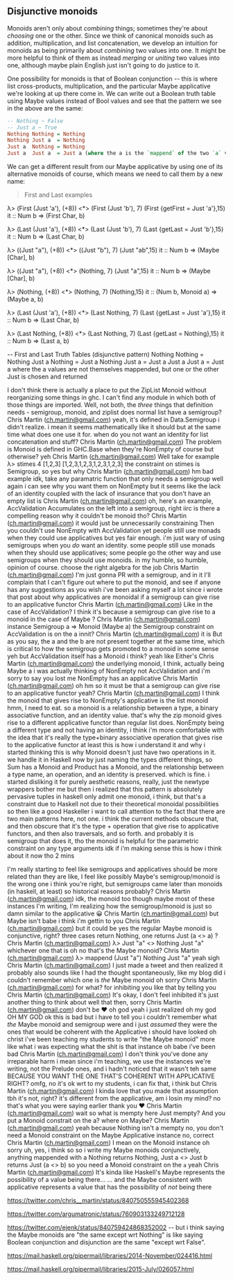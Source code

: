## Disjunctive monoids

Monoids aren't only about *combining* things; sometimes they're about *choosing* one or the other. Since we think of canonical monoids such as addition, multiplication, and list concatenation, we develop an intuition for monoids as being primarily about *combining* two values into one. It might be more helpful to think of them as instead *merging* or *uniting* two values into one, although maybe plain English just isn't going to do justice to it.

One possibility for monoids is that of Boolean conjunction -- this is where list cross-products, multiplication, and the particular Maybe applicative we're looking at up there come in. We can write out a Boolean truth table using Maybe values instead of Bool values and see that the pattern we see in the above are the same:

```haskell
-- Nothing ~ False
-- Just a ~ True
Nothing Nothing = Nothing
Nothing Just a  = Nothing
Just a  Nothing = Nothing
Just a  Just a  = Just a (where the a is the `mappend` of the two `a` values)
```

We can get a different result from our Maybe applicative by using one of its alternative monoids of course, which means we need to call them by a new name:

> First and Last examples

λ> (First (Just 'a'), (+8)) <*> (First (Just 'b'), 7)
(First {getFirst = Just 'a'},15)
it :: Num b => (First Char, b)

λ> (Last (Just 'a'), (+8)) <*> (Last (Just 'b'), 7)
(Last {getLast = Just 'b'},15)
it :: Num b => (Last Char, b)

λ> ((Just "a"), (+8)) <*> ((Just "b"), 7)
(Just "ab",15)
it :: Num b => (Maybe [Char], b)

λ> ((Just "a"), (+8)) <*> (Nothing, 7)
(Just "a",15)
it :: Num b => (Maybe [Char], b)

λ> (Nothing, (+8)) <*> (Nothing, 7)
(Nothing,15)
it :: (Num b, Monoid a) => (Maybe a, b)

λ> (Last (Just 'a'), (+8)) <*> (Last Nothing, 7)
(Last {getLast = Just 'a'},15)
it :: Num b => (Last Char, b)

λ> (Last Nothing, (+8)) <*> (Last Nothing, 7)
(Last {getLast = Nothing},15)
it :: Num b => (Last a, b)

-- First and Last Truth Tables (disjunctive pattern)
Nothing Nothing = Nothing
Just a Nothing = Just a
Nothing Just a = Just a
Just a Just a = Just a where the a values are not themselves mappended, but one or the other Just is chosen and returned


I don't think there is actually a place to put the ZipList Monoid without reorganizing some things in ghc.
I can't find any module in which both of those things are imported.
Well, not both, the *three* things that definition needs - semigroup, monoid, and ziplist
does normal list have a semigroup?
Chris Martin (ch.martin@gmail.com)
yeah, it's defined in Data.Semigroup
i didn't realize. i mean it seems mathematically like it should but at the same time what does one use it for. when do you not want an identity for list concatenation and stuff?
Chris Martin (ch.martin@gmail.com)
The problem is Monoid is defined in GHC.Base
when they're NonEmpty of course but otherwise?
yeh
Chris Martin (ch.martin@gmail.com)
Well take for example
λ> stimes 4 [1,2,3]
[1,2,3,1,2,3,1,2,3,1,2,3]
the constraint on stimes is Semigroup, so
yes but why
Chris Martin (ch.martin@gmail.com)
hm bad example
idk, take any paramatric function that only needs a semigroup
well again i can see why you want them on NonEmpty
but it seems like the lack of an identity coupled with the lack of insurance that you don't have an empty list is
Chris Martin (ch.martin@gmail.com)
oh, here's an example, AccValidation
Accumulates on the left into a semigroup, right
iirc
is there a compelling reason why it couldn't be monoid tho?
Chris Martin (ch.martin@gmail.com)
it would just be unnecessarily constraining
Then you couldn't use NonEmpty with AccValidation
yet people still use monads when they could use applicatives
but yes fair enough.
i'm just wary of using semigroups when you *do* want an identity. some people still use monads when they should use applicatives; some people go the other way and use semigroups when they should use monoids. in my humble, so humble, opinion of course.
choose the right algebra for the job
Chris Martin (ch.martin@gmail.com)
I'm just gonna PR with a semigroup, and in it I'll complain that I can't figure out where to put the monoid, and see if anyone has any suggestions
as you wish
i've been asking myself a lot since i wrote that post about why applicatives are monoidal
if a semigroup can give rise to an applicative functor
Chris Martin (ch.martin@gmail.com)
Like in the case of AccValidation?
I think it's because a semigroup can give rise to a monoid
in the case of Maybe
?
Chris Martin (ch.martin@gmail.com)
instance Semigroup a => Monoid (Maybe a)
the Semigroup constraint on AccValidation is on the a innit?
Chris Martin (ch.martin@gmail.com)
it is
But as you say, the a and the b are not present together at the same time, which is critical
to how the semigroup gets promoted to a monoid in some sense
yeh but AccValidation itself has a Monoid
i think? yeah like Either's
Chris Martin (ch.martin@gmail.com)
the underlying monoid, I think, actually being Maybe a
i was actually thinking of NonEmpty
not AccValidation and i'm sorry to say you lost me
NonEmpty has an applicative
Chris Martin (ch.martin@gmail.com)
oh hm
so it must be that a semigroup can give rise to an applicative functor yeah?
Chris Martin (ch.martin@gmail.com)
I think the monoid that gives rise to NonEmpty's applicative is the list monoid
hmm, I need to eat.
so a monoid is a relationship between a type, a binary associative function, and an identity value. that's why the zip monoid gives rise to a different applicative functor than regular list does. NonEmpty being a different type and not having an identity, i think i'm more comfortable with the idea that it's really the type+binary associative operation that gives rise to the applicative functor
at least this is how i understand it and why i started thinking this is why Monoid doesn't just have two operations in it. we handle it in Haskell now by just naming the types different things, so Sum has a Monoid and Product has a Monoid, and the relationship between a type name, an operation, and an identity is preserved.
which is fine. i started disliking it for purely aesthetic reasons, really, just the newtype wrappers bother me
but then i realized that this pattern is absolutely pervasive
tuples in haskell only admit one monoid, i think, but that's a constraint due to Haskell not due to their theoretical monoidal possibilities
so then like a good Haskeller i want to call attention to the fact that there are two main patterns here, not one.
i think the current methods obscure that, and then obscure that it's the type + operation that give rise to applicative functors, and then also traversals, and so forth.
and probably it is semigroup that does it, tho the monoid is helpful for the parametric constraint on any type arguments
idk if i'm making sense
this is how i think about it now tho
2 mins

I'm really starting to feel like semigroups and applicatives should be more related than they are
like, I feel like possibly Maybe's semigroup/monoid is the wrong one
i think you're right, but semigroups came later than monoids (in haskell, at least) so historical reasons probably?
Chris Martin (ch.martin@gmail.com)
idk, the monoid too though maybe
most of these instances I'm writing, I'm realizing how the semigroup/monoid is just so damn similar to the applicative
😀
Chris Martin (ch.martin@gmail.com)
but Maybe isn't
babe i think i'm gettin to you
Chris Martin (ch.martin@gmail.com)
but it could be
yes
the regular Maybe monoid is conjunctive, right?
three cases return Nothing, one returns Just (a <> a) ?
Chris Martin (ch.martin@gmail.com)
λ> Just "a" <> Nothing
Just "a"
whichever one that is
oh no
that's the Maybe monoid?
Chris Martin (ch.martin@gmail.com)
λ> mappend (Just "a") Nothing
Just "a"
yeah
sigh
Chris Martin (ch.martin@gmail.com)
I just made a tweet and then realized it probably also sounds like I had the thought spontaneously, like my blog did
i couldn't remember which one is *the* Maybe monoid
oh
sorry
Chris Martin (ch.martin@gmail.com)
for what?
for inhibiting you like that by telling you
Chris Martin (ch.martin@gmail.com)
It's okay, I don't feel inhibited
it's just another thing to think about
well that then, sorry
Chris Martin (ch.martin@gmail.com)
don't be ❤
oh god yeah i just realized
oh my god
OH MY GOD
ok this is bad
but i have to tell you
i couldn't remember what *the* Maybe monoid and semigroup were and
i just *assumed* they were the ones that would be coherent with the Applicative
i should have looked
oh christ i've been teaching my students to write "the Maybe monoid" more like what i was expecting
what the shit is that instance
oh babe i've been bad
Chris Martin (ch.martin@gmail.com)
I don't think you've done any irreparable harm
i mean since i'm teaching, we use the instances we're writing, not the Prelude ones, and i hadn't noticed that it wasn't teh same
BECAUSE YOU WANT THE ONE THAT'S COHERENT WITH APPLICATIVE RIGHT?
omfg, no it's ok wrt to my students, i can fix that, i think
but
Chris Martin (ch.martin@gmail.com)
I kinda love that you made that assumption tbh
it's not, right? it's different from the applicative, am i losin my mind?
no that's what you were saying earlier
thank you ❤
Chris Martin (ch.martin@gmail.com)
wait so what is mempty here
Just mempty?
And you put a Monoid constrait on the a?
where
on Maybe?
Chris Martin (ch.martin@gmail.com)
yeah
because Nothing isn't a mempty
no, you don't need a Monoid constraint on the Maybe Applicative instance
no, correct
Chris Martin (ch.martin@gmail.com)
I mean on the Monoid instance
oh
sorry
uh, yes, i think so
so i write my Maybe monoids conjunctively, anything mappended with a Nothing returns Nothing, Just a <> Just b returns Just (a <> b) so you need a Monoid constraint on the `a` yeah
Chris Martin (ch.martin@gmail.com)
It's kinda like
Haskell's Maybe represents the possibility of a value being there...
... and the Maybe consistent with applicative represents a value that has the possibility of *not* being there

https://twitter.com/chris__martin/status/840750555945402368

https://twitter.com/argumatronic/status/760903133249712128

https://twitter.com/ejenk/status/840759424868352002 -- but i think saying the Maybe monoids are "the same except wrt Nothing" is like saying Boolean conjunction and disjunction are the same "except wrt False".

https://mail.haskell.org/pipermail/libraries/2014-November/024416.html

https://mail.haskell.org/pipermail/libraries/2015-July/026057.html
